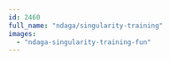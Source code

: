 ```yaml
---
id: 2460
full_name: "ndaga/singularity-training"
images: 
  - "ndaga-singularity-training-fun"
---
```

